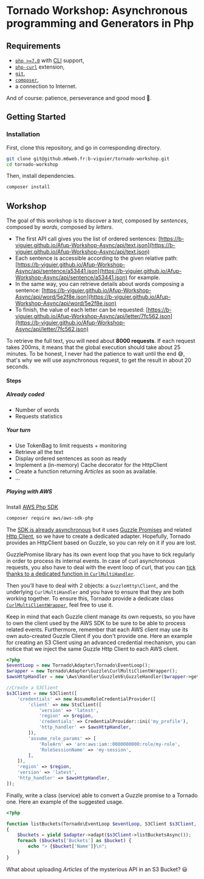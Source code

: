 # Tornado Workshop: Asynchronous programming and Generators in Php
 
## Requirements

* [`php >=7.0`](https://secure.php.net/manual/en/install.php)
 with [CLI](https://secure.php.net/manual/en/features.commandline.introduction.php) support,
* [`php-curl`](https://secure.php.net/manual/en/book.curl.php) extension,
* [`git`](https://git-scm.com/),
* [`composer`](https://getcomposer.org/),
* a connection to Internet.

And of course: patience, perseverance and good mood 🙂.

## Getting Started

### Installation

First, clone this repository, and go in corresponding directory.
```bash
git clone git@github.m6web.fr:b-viguier/tornado-workshop.git
cd tornado-workshop
```

Then, install dependencies.
```bash
composer install
```

## Workshop

The goal of this workshop is to discover a *text*, composed by *sentences*, composed by *words*, composed by *letters*.
* The first API call gives you the list of ordered sentences:
[https://b-viguier.github.io/Afup-Workshop-Async/api/text.json](https://b-viguier.github.io/Afup-Workshop-Async/api/text.json)
* Each sentence is accessible according to the given relative path: 
[https://b-viguier.github.io/Afup-Workshop-Async/api/sentence/a53441.json](https://b-viguier.github.io/Afup-Workshop-Async/api/sentence/a53441.json) for example.  
* In the same way, you can retrieve details about words composing a sentence:
[https://b-viguier.github.io/Afup-Workshop-Async/api/word/5e2f8e.json](https://b-viguier.github.io/Afup-Workshop-Async/api/word/5e2f8e.json)
* To finish, the value of each letter can be requested:
[https://b-viguier.github.io/Afup-Workshop-Async/api/letter/7fc562.json](https://b-viguier.github.io/Afup-Workshop-Async/api/letter/7fc562.json)

To retrieve the full text, you will need about **8000 requests**.
If each request takes 200ms, it means that the global execution should take about 25 minutes.
To be honest, I never had the patience to wait until the end 😅,
that's why we will use asynchronous request, to get the result in about 20 seconds.


#### Steps

##### Already coded
* Number of words
* Requests statistics

##### Your turn
* Use TokenBag to limit requests + monitoring
* Retrieve all the text
* Display ordered sentences as soon as ready
* Implement a (in-memory) Cache decorator for the HttpClient
* Create a function returning *Articles* as soon as available.
* ... 

##### Playing with AWS

Install [AWS Php SDK](https://github.com/aws/aws-sdk-php)
```bash
composer require aws/aws-sdk-php
```

The [SDK is already asynchronous](https://docs.aws.amazon.com/sdk-for-php/v3/developer-guide/guide_promises.html)
but it uses [Guzzle Promises](https://github.com/guzzle/promises) and related
[Http Client](https://github.com/guzzle/guzzle), so we have to create a dedicated adapter.
Hopefully, Tornado provides an HttpClient based on Guzzle, so you can rely on it if you are lost.

GuzzlePromise library has its own event loop that you have to tick regularly in order to process its internal events.
In case of curl asynchronous requests, you also have to deal with the event loop of curl,
that you can [tick thanks to a dedicated function in `CurlMultiHandler`](https://github.com/guzzle/guzzle/blob/master/src/Handler/CurlMultiHandler.php#L101).

Then you'll have to deal with 2 objects: a `GuzzleHttp\Client`, and the underlying `CurlMultiHandler`
and you have to ensure that they are both working together.
To ensure this, Tornado provide a dedicate class [`CurlMultiClientWrapper`](https://github.com/M6Web/Tornado/blob/master/src/Adapter/Guzzle/CurlMultiClientWrapper.php),
feel free to use it.

Keep in mind that each Guzzle client manage its own requests,
so you have to own the client used by the AWS SDK to be sure to be able to process related events.
Furthermore, remember that each AWS client may use its own auto-created Guzzle Client if you don't provide one.
Here an example for creating an S3 Client using an advanced credential mechanism,
you can notice that we inject the same Guzzle Http Client to each AWS client.

```php
<?php 
$eventLoop = new Tornado\Adapter\Tornado\EventLoop();
$wrapper = new Tornado\Adapter\Guzzle\CurlMultiClientWrapper();
$awsHttpHandler = new \Aws\Handler\GuzzleV6\GuzzleHandler($wrapper->getClient());

//Create a S3Client
$s3Client = new S3Client([
    'credentials' => new AssumeRoleCredentialProvider([
        'client' => new StsClient([
            'version' => 'latest',
            'region' => $region,
            'credentials' => CredentialProvider::ini('my_profile'),
            'http_handler' => $awsHttpHandler,
        ]),
        'assume_role_params' => [
            'RoleArn' => 'arn:aws:iam::0000000000:role/my-role',
            'RoleSessionName' => 'my-session',
        ],
    ]),
    'region' => $region,
    'version' => 'latest',
    'http_handler' => $awsHttpHandler,
]);
```

Finally, write a class (service) able to convert a Guzzle promise to a Tornado one.
Here an example of the suggested usage.
```php
<?php

function listBuckets(Tornado\EventLoop $eventLoop, S3Client $s3Client, GuzzleAdapter $adapter): \Generator
{
    $buckets = yield $adapter->adapt($s3Client->listBucketsAsync());
    foreach ($buckets['Buckets'] as $bucket) {
        echo "> {$bucket['Name']}\n";
    }
}
```

What about uploading *Articles* of the mysterious API in an S3 Bucket? 😃
